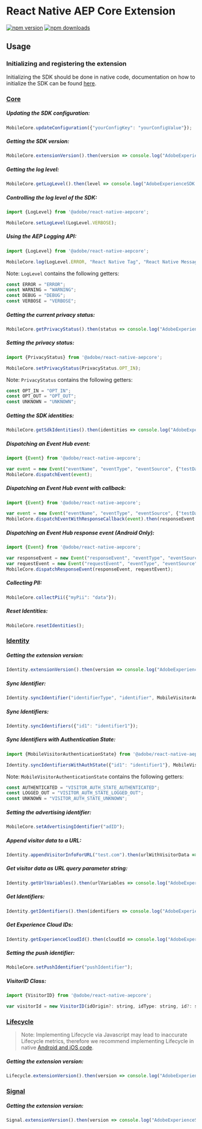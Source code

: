 # React Native AEP Core Extension

[![npm version](https://badge.fury.io/js/%40adobe%2Freact-native-aepcore.svg)](https://www.npmjs.com/package/@adobe/react-native-aepcore) 
[![npm downloads](https://img.shields.io/npm/dm/@adobe/react-native-aepcore)](https://www.npmjs.com/package/@adobe/react-native-aepcore)

## Usage

### Initializing and registering the extension

Initializing the SDK should be done in native code, documentation on how to initialize the SDK can be found [here](https://github.com/adobe/aepsdk-react-native#initializing).

### [Core](https://aep-sdks.gitbook.io/docs/using-mobile-extensions/mobile-core)

##### Updating the SDK configuration:

```javascript
MobileCore.updateConfiguration({"yourConfigKey": "yourConfigValue"});
```

##### Getting the SDK version:
```javascript
MobileCore.extensionVersion().then(version => console.log("AdobeExperienceSDK: MobileCore version: " + version));
```

##### Getting the log level:
```javascript
MobileCore.getLogLevel().then(level => console.log("AdobeExperienceSDK: Log Level = " + level));
```

##### Controlling the log level of the SDK:
```javascript
import {LogLevel} from '@adobe/react-native-aepcore';

MobileCore.setLogLevel(LogLevel.VERBOSE);
```

##### Using the AEP Logging API:
```javascript
import {LogLevel} from '@adobe/react-native-aepcore';

MobileCore.log(LogLevel.ERROR, "React Native Tag", "React Native Message");
```

Note: `LogLevel` contains the following getters:

```javascript
const ERROR = "ERROR";
const WARNING = "WARNING";
const DEBUG = "DEBUG";
const VERBOSE = "VERBOSE";
```

##### Getting the current privacy status:
```javascript
MobileCore.getPrivacyStatus().then(status => console.log("AdobeExperienceSDK: Privacy Status = " + status));
```

##### Setting the privacy status:
```javascript
import {PrivacyStatus} from '@adobe/react-native-aepcore';

MobileCore.setPrivacyStatus(PrivacyStatus.OPT_IN);
```

Note: `PrivacyStatus` contains the following getters:

```javascript
const OPT_IN = "OPT_IN";
const OPT_OUT = "OPT_OUT";
const UNKNOWN = "UNKNOWN";
```

##### Getting the SDK identities:
```javascript
MobileCore.getSdkIdentities().then(identities => console.log("AdobeExperienceSDK: Identities = " + identities));
```

##### Dispatching an Event Hub event:
```javascript
import {Event} from '@adobe/react-native-aepcore';

var event = new Event("eventName", "eventType", "eventSource", {"testDataKey": "testDataValue"});
MobileCore.dispatchEvent(event);
```

##### Dispatching an Event Hub event with callback:
```javascript
import {Event} from '@adobe/react-native-aepcore';

var event = new Event("eventName", "eventType", "eventSource", {"testDataKey": "testDataValue"});
MobileCore.dispatchEventWithResponseCallback(event).then(responseEvent => console.log("AdobeExperienceSDK: responseEvent = " + responseEvent));
```

##### Dispatching an Event Hub response event (Android Only): 
```javascript
import {Event} from '@adobe/react-native-aepcore';

var responseEvent = new Event("responseEvent", "eventType", "eventSource", {"testDataKey": "testDataValue"});
var requestEvent = new Event("requestEvent", "eventType", "eventSource", {"testDataKey": "testDataValue"});
MobileCore.dispatchResponseEvent(responseEvent, requestEvent);
```

##### Collecting PII:
```javascript
MobileCore.collectPii({"myPii": "data"});
```

##### Reset Identities:
```javascript
MobileCore.resetIdentities();
```


### [Identity](https://aep-sdks.gitbook.io/docs/using-mobile-extensions/mobile-core/identity)

##### Getting the extension version:
```javascript
Identity.extensionVersion().then(version => console.log("AdobeExperienceSDK: Identity version: " + version));
```

##### Sync Identifier:
```javascript
Identity.syncIdentifier("identifierType", "identifier", MobileVisitorAuthenticationState.AUTHENTICATED);
```

##### Sync Identifiers:
```javascript
Identity.syncIdentifiers({"id1": "identifier1"});
```

##### Sync Identifiers with Authentication State:
```javascript
import {MobileVisitorAuthenticationState} from '@adobe/react-native-aepcore';

Identity.syncIdentifiersWithAuthState({"id1": "identifier1"}, MobileVisitorAuthenticationState.UNKNOWN);
```

Note: `MobileVisitorAuthenticationState` contains the following getters:

```javascript
const AUTHENTICATED = "VISITOR_AUTH_STATE_AUTHENTICATED";
const LOGGED_OUT = "VISITOR_AUTH_STATE_LOGGED_OUT";
const UNKNOWN = "VISITOR_AUTH_STATE_UNKNOWN";
```

##### Setting the advertising identifier:

```javascript
MobileCore.setAdvertisingIdentifier("adID");
```

##### Append visitor data to a URL:

```javascript
Identity.appendVisitorInfoForURL("test.com").then(urlWithVisitorData => console.log("AdobeExperienceSDK: VisitorData = " + urlWithVisitorData));
```

##### Get visitor data as URL query parameter string:

```javascript
Identity.getUrlVariables().then(urlVariables => console.log("AdobeExperienceSDK: UrlVariables = " + urlVariables));
```

##### Get Identifiers:

```javascript
Identity.getIdentifiers().then(identifiers => console.log("AdobeExperienceSDK: Identifiers = " + identifiers));
```

##### Get Experience Cloud IDs:
```javascript
Identity.getExperienceCloudId().then(cloudId => console.log("AdobeExperienceSDK: CloudID = " + cloudId));
```

##### Setting the push identifier:
```javascript
MobileCore.setPushIdentifier("pushIdentifier");
```

##### VisitorID Class:
```javascript
import {VisitorID} from '@adobe/react-native-aepcore';

var visitorId = new VisitorID(idOrigin?: string, idType: string, id?: string, authenticationState?: MobileVisitorAuthenticationState)
```

### [Lifecycle](https://aep-sdks.gitbook.io/docs/using-mobile-extensions/mobile-core/lifecycle)

> Note: Implementing Lifecycle via Javascript may lead to inaccurate Lifecycle metrics, therefore we recommend implementing Lifecycle in native [Android and iOS code](https://aep-sdks.gitbook.io/docs/using-mobile-extensions/mobile-core/lifecycle).

##### Getting the extension version:
```javascript
Lifecycle.extensionVersion().then(version => console.log("AdobeExperienceSDK: Lifecycle version: " + version));
```

### [Signal](https://aep-sdks.gitbook.io/docs/using-mobile-extensions/mobile-core/signals)
##### Getting the extension version:
```javascript
Signal.extensionVersion().then(version => console.log("AdobeExperienceSDK: Signal version: " + version));
```
